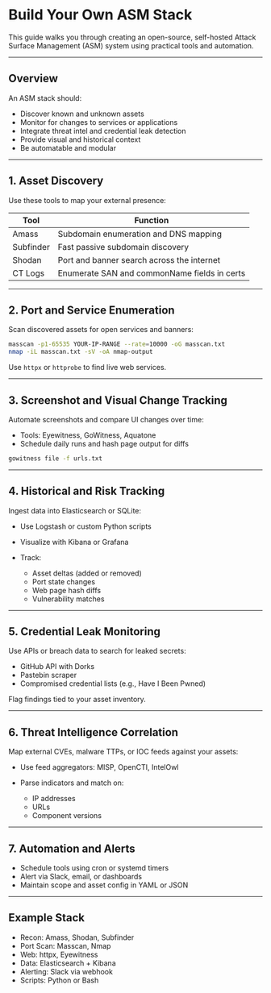 # Build Your Own ASM Stack

This guide walks you through creating an open-source, self-hosted Attack Surface Management (ASM) system using practical tools and automation.

---

## Overview

An ASM stack should:

- Discover known and unknown assets  
- Monitor for changes to services or applications  
- Integrate threat intel and credential leak detection  
- Provide visual and historical context  
- Be automatable and modular  

---

## 1. Asset Discovery

Use these tools to map your external presence:

| Tool      | Function                                           |
|-----------|----------------------------------------------------|
| Amass     | Subdomain enumeration and DNS mapping              |
| Subfinder | Fast passive subdomain discovery                   |
| Shodan    | Port and banner search across the internet         |
| CT Logs   | Enumerate SAN and commonName fields in certs       |

---

## 2. Port and Service Enumeration

Scan discovered assets for open services and banners:

```bash
masscan -p1-65535 YOUR-IP-RANGE --rate=10000 -oG masscan.txt
nmap -iL masscan.txt -sV -oA nmap-output

````

Use `httpx` or `httprobe` to find live web services.

---

## 3. Screenshot and Visual Change Tracking

Automate screenshots and compare UI changes over time:

* Tools: Eyewitness, GoWitness, Aquatone
* Schedule daily runs and hash page output for diffs

```bash
gowitness file -f urls.txt
```

---

## 4. Historical and Risk Tracking

Ingest data into Elasticsearch or SQLite:

* Use Logstash or custom Python scripts
* Visualize with Kibana or Grafana
* Track:

  * Asset deltas (added or removed)
  * Port state changes
  * Web page hash diffs
  * Vulnerability matches

---

## 5. Credential Leak Monitoring

Use APIs or breach data to search for leaked secrets:

* GitHub API with Dorks
* Pastebin scraper
* Compromised credential lists (e.g., Have I Been Pwned)

Flag findings tied to your asset inventory.

---

## 6. Threat Intelligence Correlation

Map external CVEs, malware TTPs, or IOC feeds against your assets:

* Use feed aggregators: MISP, OpenCTI, IntelOwl
* Parse indicators and match on:

  * IP addresses
  * URLs
  * Component versions

---

## 7. Automation and Alerts

* Schedule tools using cron or systemd timers
* Alert via Slack, email, or dashboards
* Maintain scope and asset config in YAML or JSON

---

## Example Stack

* Recon: Amass, Shodan, Subfinder
* Port Scan: Masscan, Nmap
* Web: httpx, Eyewitness
* Data: Elasticsearch + Kibana
* Alerting: Slack via webhook
* Scripts: Python or Bash